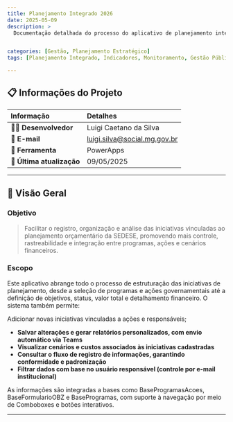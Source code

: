 ```yaml
---
title: Planejamento Integrado 2026
date: 2025-05-09
description: >
  Documentação detalhada do processo do aplicativo de planejamento integrado, incluindo fluxos de uso, funcionalidades principais e procedimentos operacionais básicos.


categories: [Gestão, Planejamento Estratégico]  
tags: [Planejamento Integrado, Indicadores, Monitoramento, Gestão Pública]

---
```

## 📋 Informações do Projeto

<div class="project-info-card">

| **Informação** | **Detalhes** |
|:---------------|:-------------|
| **👨‍💻 Desenvolvedor** | Luigi Caetano da Silva |
| **📧 E-mail** | luigi.silva@social.mg.gov.br |
| **🤖 Ferramenta** | PowerApps |
| **🔄 Última atualização** | 09/05/2025 |

</div>

---
## 🎯 Visão Geral

<div class="overview-section">

### Objetivo
> Facilitar o registro, organização e análise das iniciativas vinculadas ao planejamento orçamentário da SEDESE, promovendo mais controle, rastreabilidade e integração entre programas, ações e cenários financeiros.

### Escopo
Este aplicativo abrange todo o processo de estruturação das iniciativas de planejamento, desde a seleção de programas e ações governamentais até a definição de objetivos, status, valor total e detalhamento financeiro. O sistema também permite:

Adicionar novas iniciativas vinculadas a ações e responsáveis;

- **Salvar alterações e gerar relatórios personalizados, com envio automático via Teams**
- **Visualizar cenários e custos associados às iniciativas cadastradas**
- **Consultar o fluxo de registro de informações, garantindo conformidade e padronização**
- **Filtrar dados com base no usuário responsável (controle por e-mail institucional)**

As informações são integradas a bases como BaseProgramasAcoes, BaseFormularioOBZ e BaseProgramas, com suporte à navegação por meio de Comboboxes e botões interativos.

</div>

</div>

---